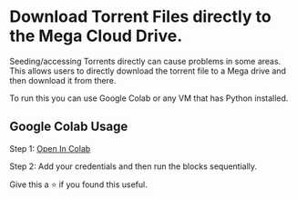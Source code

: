# Download Torrent Files directly to the Mega Cloud Drive.

Seeding/accessing Torrents directly can cause problems in some areas. This allows users to directly download the torrent file to a Mega drive and then download it from there.

To run this you can use Google Colab or any VM that has Python installed.

## Google Colab Usage

Step 1: [Open In Colab](https://colab.research.google.com/github/Page-2/torrent_to_mega-colab.research.google.com/blob/main/torrent_to_mega_downloader.ipynb)

Step 2: Add your credentials and then run the blocks sequentially.


Give this a ⭐️ if you found this useful.


